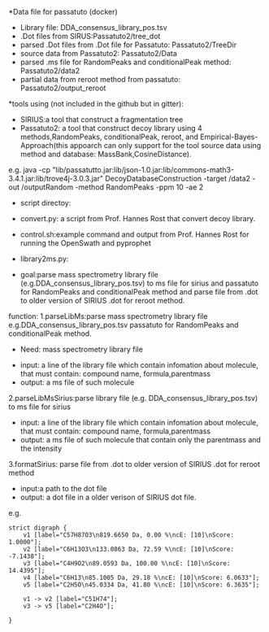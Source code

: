 *Data file for passatuto (docker)
- Library file: DDA_consensus_library_pos.tsv
- .Dot files from SIRUS:Passatuto2/tree_dot
- parsed .Dot files from .Dot file for Passatuto: Passatuto2/TreeDir
- source data from Passatuto2: Passatuto2/Data
- parsed .ms file for RandomPeaks and conditionalPeak method: Passatuto2/data2
- partial data from reroot method from passatuto: Passatuto2/output_reroot


*tools using (not included in the github but in gitter):
- SIRIUS:a tool that construct a fragmentation tree
- Passatuto2: a tool that construct decoy library using 4 methods,RandomPeaks, conditionalPeak, reroot, and Empirical-Bayes-
Approach(this appoarch can only support for the tool source data using method and database: MassBank,CosineDistance).

e.g. java -cp "lib/passatutto.jar:lib/json-1.0.jar:lib/commons-math3-3.4.1.jar:lib/trove4j-3.0.3.jar" DecoyDatabaseConstruction -target /data2 -out /outputRandom -method RandomPeaks -ppm 10 -ae 2


* script directoy:
- convert.py: a script from Prof. Hannes Rost that convert decoy library.
- control.sh:example command and output from Prof. Hannes Rost for running the OpenSwath and pyprophet

- library2ms.py:
* goal:parse mass spectrometry library file (e.g.DDA_consensus_library_pos.tsv) to ms file for sirius and passatuto for RandomPeaks and conditionalPeak method and parse file from .dot to older version of SIRIUS .dot for reroot method.

function:
1.parseLibMs:parse mass spectrometry library file e.g.DDA_consensus_library_pos.tsv passatuto for RandomPeaks and conditionalPeak method. 
* Need: mass spectrometry library file
- input: a line of the library file which contain infomation about molecule, that must contain: compound name, formula,parentmass
- output: a ms file of such molecule


2.parseLibMsSirius:parse library file (e.g. DDA_consensus_library_pos.tsv) to ms file for sirius
- input: a line of the library file which contain infomation about molecule, that must contain: compound name, formula,parentmass
- output: a ms file of such molecule that contain only the parentmass and the intensity


3.formatSirius: parse file from .dot to older version of SIRIUS .dot for reroot method
- input:a path to the dot file
- output: a dot file in a older verison of SIRIUS dot file.

e.g.
```
strict digraph {
	v1 [label="C57H87O3\n819.6650 Da, 0.00 %\ncE: [10]\nScore: 1.0000"];
	v2 [label="C6H13O3\n133.0863 Da, 72.59 %\ncE: [10]\nScore: -7.1438"];
	v3 [label="C4H9O2\n89.0593 Da, 100.00 %\ncE: [10]\nScore: 14.4395"];
	v4 [label="C6H13\n85.1005 Da, 29.18 %\ncE: [10]\nScore: 6.0633"];
	v5 [label="C2H5O\n45.0334 Da, 41.80 %\ncE: [10]\nScore: 6.3635"];

	v1 -> v2 [label="C51H74"];
	v3 -> v5 [label="C2H4O"];

}
```





